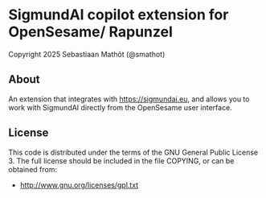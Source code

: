 # SigmundAI copilot extension for OpenSesame/ Rapunzel

Copyright 2025 Sebastiaan Mathôt (@smathot)


## About

An extension that integrates with <https://sigmundai.eu>, and allows you to work with SigmundAI directly from the OpenSesame user interface.

## License

This code is distributed under the terms of the GNU General Public License 3. The full license should be included in the file COPYING, or can be obtained from:

- <http://www.gnu.org/licenses/gpl.txt>

